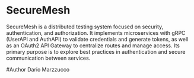 # SecureMesh
SecureMesh is a distributed testing system focused on security, authentication, and authorization. It implements microservices with gRPC (UserAPI and AuthAPI) to validate credentials and generate tokens, as well as an OAuth2 API Gateway to centralize routes and manage access. Its primary purpose is to explore best practices in authentication and secure communication between services.

#Author
Dario Marzzucco 
